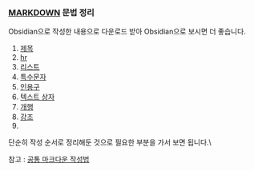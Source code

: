 ### **[MARKDOWN]() 문법 정리**

Obsidian으로 작성한 내용으로  다운로드 받아 Obsidian으로 보시면 더 좋습니다.

1. [제목](/contents/제목.md)
2. [hr](/contents/hr.md)
3. [리스트](/contents/List.md)
4. [특수문자](/contents/특수문자.md)
5. [인용구](/contents/BlockQuote.md)
6. [텍스트 상자](/contents/TextBox/)
7. [개행](/contents/개행.md)
8. [강조](/contents/강조.md)
9. 


단순히 작성  순서로 정리해둔 것으로 필요한 부분을 가서 보면 됩니다.\

참고 : [공통 마크다운 작성법](https://gist.github.com/ninanung/946cd0e2e09bd5a94964ff8b612a9012)   
